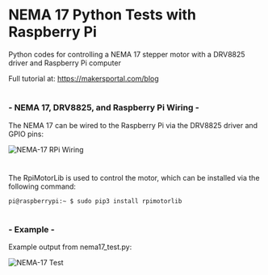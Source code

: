 # NEMA 17 Python Tests with Raspberry Pi
Python codes for controlling a NEMA 17 stepper motor with a DRV8825 driver and Raspberry Pi computer

Full tutorial at: https://makersportal.com/blog
#

### - NEMA 17, DRV8825, and Raspberry Pi Wiring - 

The NEMA 17 can be wired to the Raspberry Pi via the DRV8825 driver and GPIO pins:

![NEMA-17 RPi Wiring](https://static1.squarespace.com/static/59b037304c0dbfb092fbe894/t/600dfdf5643aa169878cacac/1611529729165/nema17_rpi_drv8825_drawing.png?format=1500w)
#

The RpiMotorLib is used to control the motor, which can be installed via the following command:

```
pi@raspberrypi:~ $ sudo pip3 install rpimotorlib
```

#

### - Example - 

Example output from nema17_test.py:

![NEMA-17 Test](https://static1.squarespace.com/static/59b037304c0dbfb092fbe894/t/600ef8b8a0e8fa2c29a3d8a1/1611593925474/nema17_rpi_demo.gif?format=1000w)
